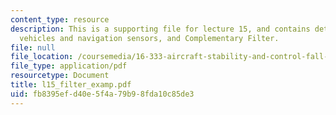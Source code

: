 ```yaml
---
content_type: resource
description: This is a supporting file for lecture 15, and contains details about
  vehicles and navigation sensors, and Complementary Filter.
file: null
file_location: /coursemedia/16-333-aircraft-stability-and-control-fall-2004/fb8395efd40e5f4a79b98fda10c85de3_l15_filter_examp.pdf
file_type: application/pdf
resourcetype: Document
title: l15_filter_examp.pdf
uid: fb8395ef-d40e-5f4a-79b9-8fda10c85de3
---
```

